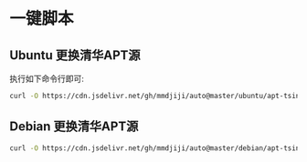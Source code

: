 # 一键脚本
 
## Ubuntu 更换清华APT源
执行如下命令行即可:
```sh
curl -O https://cdn.jsdelivr.net/gh/mmdjiji/auto@master/ubuntu/apt-tsinghua.sh && chmod +x apt-tsinghua.sh && sudo ./apt-tsinghua.sh && rm apt-tsinghua.sh
```

## Debian 更换清华APT源
```sh
curl -O https://cdn.jsdelivr.net/gh/mmdjiji/auto@master/debian/apt-tsinghua.sh && chmod +x apt-tsinghua.sh && sudo ./apt-tsinghua.sh && rm apt-tsinghua.sh
```
